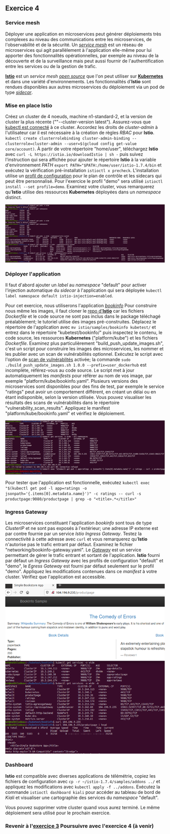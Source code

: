 ## Exercice 4

### Service mesh
Déployer une application en microservices peut générer déploiements très complexes au niveau des communications entre les microservices, de l'observabilité et de la sécurité. Un _[service mesh][3]_ est un réseau de microservices qui agit parallèlement à l'application elle-même pour lui apporter des fonctionnalités opérationnelles, par exemple au niveau de la découverte et de la surveillance mais peut aussi fournir de l'authentification entre les services ou de la gestion de trafic.

**[Istio][4]** est un _service mesh_ _[open source][5]_ que l'on peut utiliser sur **[Kubernetes][0]** et dans une variété d'environnements.  Les fonctionnalités d'**Istio** sont rendues disponibles aux autres microservices du déploiement via un pod de type _[sidecar][6]_.

### Mise en place Istio
Créez un cluster de 4 noeuds, machine n1-standard-2, et la version de cluster la plus récente (""--cluster-version latest"). Assurez-vous que [kubectl est connecté][7] à ce cluster. Accordez les droits de _cluster-admin_ à l'utilisateur car il est nécessaire à la création de règles _RBAC_ pour **Istio**. `kubectl create clusterrolebinding cluster-admin-binding --clusterrole=cluster-admin --user=$(gcloud config get-value core/account)`. À partir de votre répertoire "home/user", téléchargez **Istio** avec `curl -L https://istio.io/downloadIstio | sh -` puis suivez l'instruction qui sera affichée pour ajouter le répertoire **Istio** à la variable d'environnement _PATH_ `export PATH="$PATH:/home/user/istio-1.7.4/bin` et exécutez la vérification pré-installation `istioctl x precheck`.
L'installation utilise un [profil de configuration][8] pour le plan de contrôle et les sidecars qui peut être personnalisé. Pour l'exercice le profil "demo" sera utilisé `istioctl install --set profile=demo`. Examinez votre cluster, vous remarquerez qu'**Istio** utilise des ressources **Kubernetes** déployées dans un _namespace_ distinct.

![service mesh][img0]

### Déployer l'application
Il faut d'abord ajouter un _label_ au _namespace_ "default" pour activer l'injection automatique du _sidecar_ à l'application qui sera déployée `kubectl label namespace default istio-injection=enabled`.

Pour cet exercice, nous utiliserons l'application _[bookinfo][9]_ Pour construire nous même les images, il faut cloner le [repo d'**Istio**][10] car les fichiers _Dockerfile_ et le code source ne sont pas inclus dans le package téléchagé préalablement; le tutoriel utilise des images pré-construites. Déplacez le répertoire de l'application avec `mv istio/samples/bookinfo kubetest/` et entrez dans le répertoire "kubetest/bookinfo/" puis inspectez le contenu, le code source, les ressources **Kubernetes** ("platform/kube") et les fichiers _Dockerfile_. Examinez plus particulièrement "build_push_update_images.sh", c'est un script pour construire les images des microservices, les nommer et les publier avec un scan de vulnérabilités optionnel. Exécutez le script avec l'option de [scan de vulnérablités][11] activée; la commande `sudo ./build_push_update_images.sh 1.0.0 --prefix=user_dockerhub` est incomplète, référez-vous au code source. Le script met à jour automatiquement les _manifests_ pour référer au nom de vos image, par exemple "platform/kube/bookinfo.yaml". Plusieurs versions des microservices sont disponibles pour des fins de test, par exemple le service "ratings" peut avoir un comportement différent, en créant un délai ou en étant indisponible, selon la version utilisée. Vous pouvez visualiser les résultats des scans de vulnérabilités dans le répertoire "vulnerability_scan_results". Appliquez le manifest "platform/kube/bookinfo.yaml" et vérifiez le déploiement.

![services istio][img1]

Pour tester que l'application est fonctionnelle, exécutez `kubectl exec "$(kubectl get pod -l app=ratings -o jsonpath='{.items[0].metadata.name}')" -c ratings -- curl -s productpage:9080/productpage | grep -o "<title>.*</title>"`

### Ingress Gateway
Les microservices constituant l'application _bookinfo_ sont tous de type _ClusterIP_ et ne sont pas exposés à l'extérieur; une adresse IP externe est par contre fournie par un service _Istio Ingress Gateway_. Testez la connectivité à cette adresse avec `curl` et vous remarquerez qu'**Istio** n'autorise pas le trafic entrant par défaut. Examinez le fichier "networking/bookinfo-gateway.yaml". Le _[Gateway][12]_ est un service permettant de gérer le trafic entrant et sortant de l'application. **Istio** fourni par défaut un _Ingress Gateway_ avec les profils de configuration "default" et "demo", le _Egress Gateway_ est fourni par défaut seulement sur le profil "demo". Appliquez les modifications contenues dans ce _manifest_ à votre cluster. Vérifiez que l'application est accessible.

![Ingress Gateway][img2]

### Dashboard
**Istio** est compatible avec diverses applications de télémétrie, copiez les fichiers de configuration avec `cp -r ~/istio-1.7.4/samples/addons ../` et appliquez les modifications avec `kubectl apply -f ../addons`. Exécutez la commande `istioctl dashboard kiali` pour accéder au tableau de bord de _Kiali_ et visualiser une cartographie des services du _namespace_ "default".


Vous pouvez supprimer votre cluster quand vous aurez terminé. Le même déploiement sera utilisé pour le prochain exercice.


### Revenir à l'[exercice 3][1]                  Poursuivre avec l'exercice 4 (à venir)

[0]: ./laboKube.html
[1]: ./laboKube2.html

[3]: https://en.wikipedia.org/wiki/Service_mesh
[4]: https://istio.io/latest/docs/concepts/what-is-istio/
[5]: https://github.com/istio/community
[6]: https://kubernetes.io/fr/docs/concepts/workloads/pods/pod-overview/#comprendre-les-pods
[7]: ./laboKube0.html
[8]: https://istio.io/latest/docs/setup/additional-setup/config-profiles/
[9]: https://istio.io/latest/docs/examples/bookinfo/
[10]: https://github.com/istio/istio/
[11]: http://imagescanner.cloud.ibm.com/
[12]: https://istio.io/latest/docs/concepts/traffic-management/#gateways

[img0]: ./img/kube/kube4-0.png "microservices"
[img1]: ./img/kube/kube4-1.png "services istio"
[img2]: ./img/kube/kube4-2.png "Ingress Gateway"
